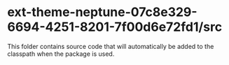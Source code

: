 # ext-theme-neptune-07c8e329-6694-4251-8201-7f00d6e72fd1/src

This folder contains source code that will automatically be added to the classpath when
the package is used.
